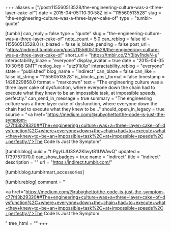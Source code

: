 +++
aliases = ["/post/115560513528/the-engineering-culture-was-a-three-layer-cake-of"]
date = 2015-04-05T10:30:58Z
id = "115560513528"
slug = "the-engineering-culture-was-a-three-layer-cake-of"
type = "tumblr-quote"

[tumblr]
can_reply = false
type = "quote"
slug = "the-engineering-culture-was-a-three-layer-cake-of"
note_count = 5.0
can_reblog = false
id = 115560513528.0
is_blazed = false
is_blaze_pending = false
post_url = "https://indirect.tumblr.com/post/115560513528/the-engineering-culture-was-a-three-layer-cake-of"
short_url = "https://tmblr.co/ZY3jby1hdyN-u"
interactability_blaze = "everyone"
display_avatar = true
date = "2015-04-05 10:30:58 GMT"
reblog_key = "utz91kXp"
interactability_reblog = "everyone"
state = "published"
blog_name = "indirect"
can_blaze = false
can_like = false
id_string = "115560513528"
is_blocks_post_format = false
timestamp = 1428229858.0
format = "markdown"
text = "The engineering culture was a three layer cake of dysfunction, where everyone down the chain had to execute what they knew to be an impossible task, at impossible speeds, perfectly."
can_send_in_message = true
summary = "The engineering culture was a three layer cake of dysfunction, where everyone down the chain had to execute what they knew to be..."
should_open_in_legacy = true
source = "<a href=\"https://medium.com/@rubyghetto/the-code-is-just-the-symptom-c77f43b29320##The+engineering+culture+was+a+three+layer+cake+of+dysfunction%2C+where+everyone+down+the+chain+had+to+execute+what+they+knew+to+be+an+impossible+task%2C+at+impossible+speeds%2C+perfectly.\">The Code Is Just the Symptom</a>"

[tumblr.blog]
uuid = "t:PgyUJU3SA2Klwyt81UWAwQ"
updated = 1739757070.0
can_show_badges = true
name = "indirect"
title = "indirect"
description = ""
url = "https://indirect.tumblr.com/"

[tumblr.blog.tumblrmart_accessories]

[tumblr.reblog]
comment = "<p><a href=\"https://medium.com/@rubyghetto/the-code-is-just-the-symptom-c77f43b29320##The+engineering+culture+was+a+three+layer+cake+of+dysfunction%2C+where+everyone+down+the+chain+had+to+execute+what+they+knew+to+be+an+impossible+task%2C+at+impossible+speeds%2C+perfectly.\">The Code Is Just the Symptom</a></p>"
tree_html = ""
+++
